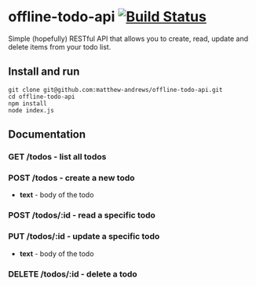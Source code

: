 # offline-todo-api [![Build Status](https://travis-ci.org/matthew-andrews/offline-todo-api.svg?branch=master)](https://travis-ci.org/matthew-andrews/offline-todo-api)

Simple (hopefully) RESTful API that allows you to create, read, update and delete items from your todo list.

## Install and run

```
git clone git@github.com:matthew-andrews/offline-todo-api.git
cd offline-todo-api
npm install
node index.js
```

## Documentation

### GET /todos - list all todos

### POST /todos - create a new todo

- **text** - body of the todo

### POST /todos/:id - read a specific todo

### PUT /todos/:id - update a specific todo

- **text** - body of the todo

### DELETE /todos/:id - delete a todo
